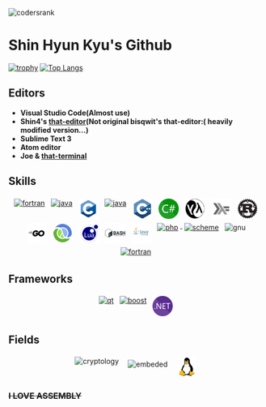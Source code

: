 ![codersrank](https://cr-ss-service.azurewebsites.net/api/ScreenShot?widget=summary&username=LionKingSmasher&style=--header-bg-color:%2333a;--border-radius:10px)
# Shin Hyun Kyu's Github
[![trophy](https://github-profile-trophy.vercel.app/?username=lionkingsmasher)](https://github.com/ryo-ma/github-profile-trophy)
[![Top Langs](https://github-readme-stats.vercel.app/api/top-langs/?username=LionKingSmasher&layout=compact&langs_count=12)](https://github.com/anuraghazra/github-readme-stats)

## Editors
- **Visual Studio Code(Almost use)** 
- **Shin4's [that-editor](https://github.com/bisqwit/that_editor)(Not original bisqwit's that-editor:( heavily modified version...)**
- **Sublime Text 3**
- **Atom editor**
- **Joe & [that-terminal](https://github.com/bisqwit/that_terminal)**

## Skills
<p align="center">
<a href="https://www.nasm.us/" target="_blank"><img src="https://upload.wikimedia.org/wikipedia/commons/thumb/4/48/Netwide_Assembler.svg/1200px-Netwide_Assembler.svg.png" alt="fortran" height="40" style="vertical-align:top; margin:4px"></a>
<a href="https://fortran-lang.org/" target="_blank"><img src="https://upload.wikimedia.org/wikipedia/commons/thumb/b/b8/Fortran_logo.svg/1200px-Fortran_logo.svg.png" alt="java" height="40" style="vertical-align:top; margin:4px"></a>
<a href="https://www.cprogramming.com/" target="_blank"><img src="https://raw.githubusercontent.com/github/explore/80688e429a7d4ef2fca1e82350fe8e3517d3494d/topics/c/c.png" alt="c" height="40" style="vertical-align:top; margin:4px"></a>
<a href="https://www.embedded.com/" target="_blank"><img src="https://www.chetu.com/img/on-demand-developers/embedded-c/logo/embeded-c.png" alt="java" height="40" style="vertical-align:top; margin:4px"></a>
<a href="https://en.cppreference.com/" target="_blank"><img src="https://raw.githubusercontent.com/github/explore/80688e429a7d4ef2fca1e82350fe8e3517d3494d/topics/cpp/cpp.png" alt="c++" height="40" style="vertical-align:top; margin:4px"></a>
<a href="https://docs.microsoft.com/ko-kr/dotnet/csharp/" target="_blank"><img src="https://raw.githubusercontent.com/github/explore/80688e429a7d4ef2fca1e82350fe8e3517d3494d/topics/csharp/csharp.png" alt="c#" height="40" style="vertical-align:top; margin:4px"></a>
<a href="https://common-lisp.net/" target="_blank"><img src="https://raw.githubusercontent.com/github/explore/80688e429a7d4ef2fca1e82350fe8e3517d3494d/topics/lisp/lisp.png" alt="lisp" height="40" style="vertical-align:top; margin:4px"></a>
<a href="https://www.haskell.org/" target="_blank"><img src="https://raw.githubusercontent.com/github/explore/80688e429a7d4ef2fca1e82350fe8e3517d3494d/topics/haskell/haskell.png" alt="haskell" height="40" style="vertical-align:top; margin:4px"></a>
<a href="https://www.rust-lang.org/" target="_blank"><img src="https://raw.githubusercontent.com/github/explore/80688e429a7d4ef2fca1e82350fe8e3517d3494d/topics/rust/rust.png" alt="rust" height="40" style="vertical-align:top; margin:4px"></a>
<a href="https://www.golang.org/" target="_blank"><img src="https://raw.githubusercontent.com/github/explore/80688e429a7d4ef2fca1e82350fe8e3517d3494d/topics/go/go.png" alt="go" height="40" style="vertical-align:top; margin:4px"></a>
<a href="https://www.clojure.org/" target="_blank"><img src="https://raw.githubusercontent.com/github/explore/80688e429a7d4ef2fca1e82350fe8e3517d3494d/topics/clojure/clojure.png" alt="rust" height="40" style="vertical-align:top; margin:4px"></a>
<a href="https://www.lua.org/" target="_blank"><img src="https://raw.githubusercontent.com/github/explore/80688e429a7d4ef2fca1e82350fe8e3517d3494d/topics/lua/lua.png" alt="lua" height="40" style="vertical-align:top; margin:4px"></a>
<a href="https://www.shellscript.sh/" target="_blank"><img src="https://raw.githubusercontent.com/github/explore/80688e429a7d4ef2fca1e82350fe8e3517d3494d/topics/bash/bash.png" alt="bash" height="40" style="vertical-align:top; margin:4px"></a>
<a href="https://java.com/" target="_blank"><img src="https://raw.githubusercontent.com/github/explore/80688e429a7d4ef2fca1e82350fe8e3517d3494d/topics/java/java.png" alt="java" height="40" style="vertical-align:top; margin:4px"></a>
<a href="https://www.php.net/" target="_blank"><img src="https://upload.wikimedia.org/wikipedia/commons/thumb/2/27/PHP-logo.svg/2560px-PHP-logo.svg.png" alt="php" height="40" style="vertical-align:top; margin:4px">
<a href="https://scheme.com/" target="_blank"><img src="https://w7.pngwing.com/pngs/257/151/png-transparent-computer-science-scheme-programming-language-racket-language-computer-computer-programming-ruby.png" alt="scheme" height="40" style="vertical-align:top; margin:4px"></a>
<img src="https://upload.wikimedia.org/wikipedia/commons/d/d6/Ada_Mascot_with_slogan.svg" alt="gnu" height="40" style="vertical-align:top; margin:4px">
<a href="https://www.erlang.org/" target="_blank"><img src="https://upload.wikimedia.org/wikipedia/commons/thumb/4/42/Erlang_logo.png/330px-Erlang_logo.png" alt="fortran" height="40" style="vertical-align:top; margin:4px"></a>
 </p>
 
## Frameworks
 <p align="center">
  <a href="https://www.qt.io/" target="_blank"><img src="https://upload.wikimedia.org/wikipedia/commons/thumb/0/0b/Qt_logo_2016.svg/1280px-Qt_logo_2016.svg.png" alt="qt" height="40" style="vertical-align:top; margin:4px"></a>
<a href="https://boost.org/" target="_blank"><img src="https://upload.wikimedia.org/wikipedia/commons/c/cd/Boost.png" alt="boost" height="40" style="vertical-align:top; margin:4px"></a>
  <a href="https://docs.microsoft.com/ko-kr/dotnet/" target="_blank"><img src="https://raw.githubusercontent.com/github/explore/93d8a67084f94b2a444e510199a6e7622e5b09a3/topics/dotnet/dotnet.png" alt="dotnet" height="40" style="vertical-align:top; margin:4px"></a>
 </p>
  
## Fields
<p align="center">
<img src="https://www.aspectusgroup.com/wp-content/uploads/2019/03/cryptology-logo.png" alt="cryptology" height="40" style="vertical-align:top; margin:4px">  
<img src="http://www.saguarotech.net/wp-content/uploads/2017/05/embedded-image.jpg" alt="embeded" height="40" style="vertical-align:top; margin:10px">
<a href="https://kernel.org/" target="_blank"><img src="https://raw.githubusercontent.com/github/explore/80688e429a7d4ef2fca1e82350fe8e3517d3494d/topics/linux/linux.png" alt="linux" height="40" style="vertical-align:top; margin:4px"></a>
</p>

### ~~I LOVE ASSEMBLY~~

